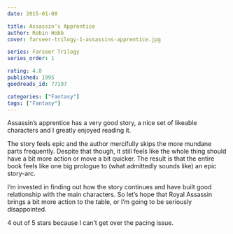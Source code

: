 ```yaml
---
date: 2015-01-08

title: Assassin’s Apprentice
author: Robin Hobb
cover: farseer-trilogy-1-assassins-apprentice.jpg

series: Farseer Trilogy
series_order: 1

rating: 4.0
published: 1995
goodreads_id: 77197

categories: ["Fantasy"]
tags: ["Fantasy"]
---
```


Assassin’s apprentice has a very good story, a nice set of likeable characters and I greatly enjoyed reading it.

<!--more-->

The story feels epic and the author mercifully skips the more mundane parts frequently. Despite that though, it still feels like the whole thing should have a bit more action or move a bit quicker. The result is that the entire book feels like one big prologue to (what admittedly sounds like) an epic story-arc.

I’m invested in finding out how the story continues and have built good relationship with the main characters. So let’s hope that Royal Assassin brings a bit more action to the table, or I’m going to be seriously disappointed.

4 out of 5 stars because I can’t get over the pacing issue.
